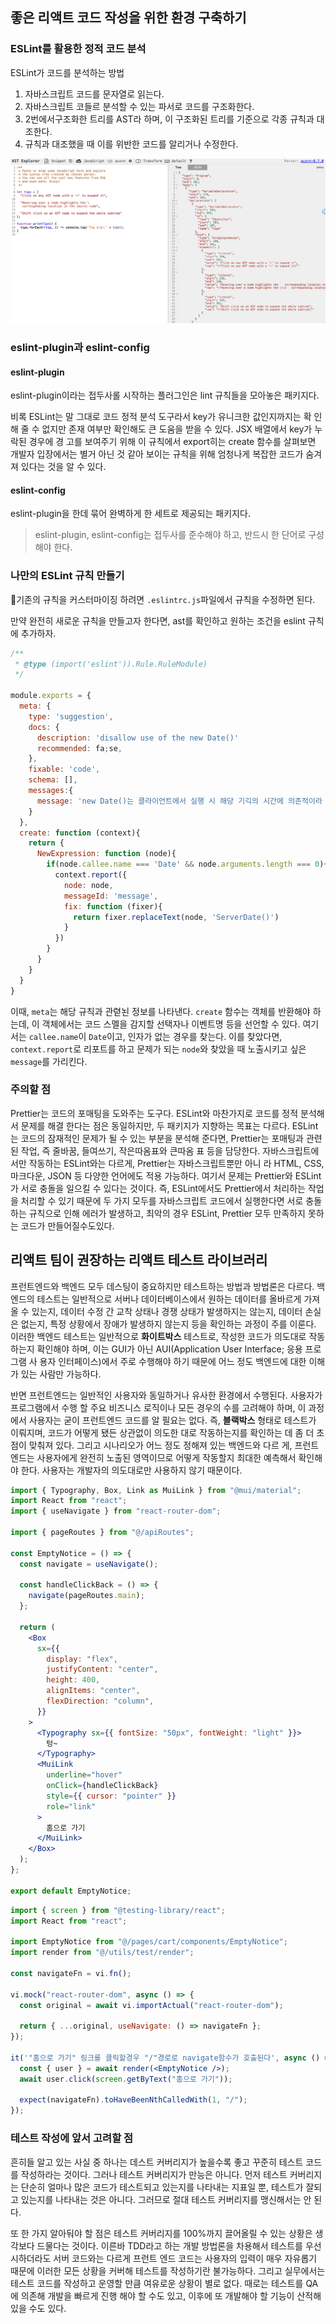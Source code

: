 ## 좋은 리액트 코드 작성을 위한 환경 구축하기

### ESLint를 활용한 정적 코드 분석

ESLint가 코드를 분석하는 방법

1. 자바스크립트 코드를 문자열로 읽는다.
2. 자바스크립트 코들르 분석할 수 있는 파서로 코드를 구조화한다.
3. 2번에서구조화한 트리를 AST라 하며, 이 구조화된 트리를 기준으로 각종 규칙과 대조한다.
4. 규칙과 대조했을 때 이를 위반한 코드를 알리거나 수정한다.

![alt text](./assets/ast.png)

### eslint-plugin과 eslint-config

#### eslint-plugin

eslint-plugin이라는 접두사롤 시작하는 플러그인은 lint 규칙들을 모아놓은 패키지다.

비록 ESLint는 말 그대로 코드 정적 분석 도구라서 key가 유니크한 값인지까지는 확 인해 줄 수 없지만 존재 여부만 확인해도 큰 도움을 받을 수 있다. JSX 배열에서 key가 누락된 경우에 경 고를 보여주기 위해 이 규칙에서 export히는 create 함수를 살펴보면 개발자 입장에서는 별거 아닌 것 같아 보이는 규칙을 위해 엄청나게 복잡한 코드가 숨겨져 있다는 것을 알 수 있다.

#### eslint-config

eslint-plugin을 한데 묶어 완벽하게 한 세트로 제공되는 패키지다.

> eslint-plugin, eslint-config는 접두사를 준수해야 하고, 반드시 한 단어로 구성해야 한다.

### 나만의 ESLint 규칙 만들기

기존의 규칙을 커스터마이징 하려면 `.eslintrc.js`파일에서 규칙을 수정하면 된다.

만약 완전히 새로운 규칙을 만들고자 한다면, ast를 확인하고 원하는 조건을 eslint 규칙에 추가하자.

```js
/**
 * @type (import('eslint')).Rule.RuleModule)
 */

module.exports = {
  meta: {
    type: 'suggestion',
    docs: {
      description: 'disallow use of the new Date()'
      recommended: fa;se,
    },
    fixable: 'code',
    schema: [],
    messages:{
      message: 'new Date()는 클라이언트에서 실행 시 해당 기긱의 시간에 의존적이라 정확하지 않습니다. 현재 시간이 필요하다면 ServerDate()를 사용해주세요.'
    }
  },
  create: function (context){
    return {
      NewExpression: function (node){
        if(node.callee.name === 'Date' && node.arguments.length === 0){
          context.report({
            node: node,
            messageId: 'message',
            fix: function (fixer){
              return fixer.replaceText(node, 'ServerDate()')
            }
          })
        }
      }
    }
  }
}
```

이때, `meta`는 해당 규칙과 관렫뇐 정보를 나타낸다. `create` 함수는 객체를 반환해야 하는데, 이 객체에서는 코드 스멜을 감지할 선택자나 이벤트명 등을 선언할 수 있다. 여기서는 `callee.name`이 `Date`이고, 인자가 없는 경우를 찾는다. 이를 찾았다면, `context.report`로 리포트를 하고 문제가 되는 `node`와 찾았을 때 노출시키고 싶은 `message`를 가리킨다.

### 주의할 점

Prettier는 코드의 포매팅을 도와주는 도구다. ESLint와 마찬가지로 코드를 정적 분석해서 문제를 해결 한다는 점은 동일하지만, 두 패키지가 지향하는 목표는 다르다. ESLint는 코드의 잠재적인 문제가 될 수 있는 부분을 분석해 준다면, Prettier는 포매팅과 관련된 작업, 즉 줄바꿈, 들여쓰기, 작은따옴표와 큰따옴 표 등을 담당한다. 자바스크립트에서만 작동하는 ESLint와는 다르게, Prettier는 자바스크립트뿐만 아니 라 HTML, CSS, 마크다운, JSON 등 다양한 언어에도 적용 가능하다. 여기서 문제는 Prettier와 ESLint가 서로 충돌을 일으킬 수 있다는 것이다. 즉, ESLint에서도 Prettier에서 처리하는 작업을 처리할 수 있기 때문에 두 가지 모두를 자바스크립트 코드에서 실행한다면 서로 충돌하는 규칙으로 인해 에러가 발생하고, 최악의 경우 ESLint, Prettier 모두 만족하지 못하는 코드가 만들어질수도있다.

## 리액트 팀이 권장하는 리액트 테스트 라이브러리

프런트엔드와 백엔드 모두 데스팅이 중요하지만 테스트하는 방법과 방법론은 다르다. 백엔드의 테스트는 일반적으로 서버나 데이터베이스에서 원하는 데이터를 올바르게 가져올 수 있는지, 데이터 수정 간 교착 상태나 경쟁 상태가 발생하지는 않는지, 데이터 손실은 없는지, 특정 상황에서 장애가 발생하지 않는지 등을 확인하는 과정이 주를 이룬다. 이러한 백엔드 테스트는 일반적으로 **화이트박스** 테스트로, 작성한 코드가 의도대로 작동하는지 확인해야 하며, 이는 GUI가 아닌 AUI(Application User Interface; 응용 프로그램 사 용자 인터페이스)에서 주로 수행해야 하기 때문에 어느 정도 백엔드에 대한 이해가 있는 사람만 가능하다.

반면 프런트엔드는 일반적인 사용자와 동일하거나 유사한 환경에서 수행된다. 사용자가 프로그램에서 수행 할 주요 비즈니스 로직이나 모든 경우의 수를 고려해야 하며, 이 과정에서 사용자는 굳이 프런트엔드 코드를 알 필요는 없다. 즉, **블랙박스** 형태로 테스트가 이뤄지며, 코드가 어떻게 됐든 상관없이 의도한 대로 작동하는지를 확인하는 데 좀 더 초점이 맞춰져 있다. 그리고 시나리오가 어느 정도 정해져 있는 백엔드와 다르 게, 프런트엔드는 사용자에게 완전히 노출된 영역이므로 어떻게 작동할지 최대한 예측해서 확인해야 한다. 사용자는 개발자의 의도대로만 사용하지 않기 때문이다.

```jsx
import { Typography, Box, Link as MuiLink } from "@mui/material";
import React from "react";
import { useNavigate } from "react-router-dom";

import { pageRoutes } from "@/apiRoutes";

const EmptyNotice = () => {
  const navigate = useNavigate();

  const handleClickBack = () => {
    navigate(pageRoutes.main);
  };

  return (
    <Box
      sx={{
        display: "flex",
        justifyContent: "center",
        height: 400,
        alignItems: "center",
        flexDirection: "column",
      }}
    >
      <Typography sx={{ fontSize: "50px", fontWeight: "light" }}>
        텅~
      </Typography>
      <MuiLink
        underline="hover"
        onClick={handleClickBack}
        style={{ cursor: "pointer" }}
        role="link"
      >
        홈으로 가기
      </MuiLink>
    </Box>
  );
};

export default EmptyNotice;
```

```jsx
import { screen } from "@testing-library/react";
import React from "react";

import EmptyNotice from "@/pages/cart/components/EmptyNotice";
import render from "@/utils/test/render";

const navigateFn = vi.fn();

vi.mock("react-router-dom", async () => {
  const original = await vi.importActual("react-router-dom");

  return { ...original, useNavigate: () => navigateFn };
});

it('"홈으로 가기" 링크를 클릭할경우 "/"경로로 navigate함수가 호출된다', async () => {
  const { user } = await render(<EmptyNotice />);
  await user.click(screen.getByText("홈으로 가기"));

  expect(navigateFn).toHaveBeenNthCalledWith(1, "/");
});
```

### 테스트 작성에 앞서 고려할 점

흔히들 알고 있는 사실 중 하나는 데스트 커버리지가 높을수록 좋고 꾸준히 테스트 코드를 작성하라는 것이다. 그러나 테스트 커버리지가 만능은 아니다. 먼저 테스트 커버리지는 단순히 얼마나 많은 코드가 테스트되고 있는지를 나타내는 지표일 뿐, 테스트가 잘되고 있는지를 나타내는 것은 아니다. 그러므로 절대 테스트 커버리지를 맹신해서는 안 된다.

또 한 가지 알아둬야 할 점은 테스트 커버리지를 100%까지 끌어올릴 수 있는 상황은 생각보다 드물다는 것이다. 이른바 TDD라고 하는 개발 방법론을 차용해서 테스트를 우선시하더라도 서버 코드와는 다르게 프런트 엔드 코드는 사용자의 입력이 매우 자유롭기 때문에 이러한 모든 상황을 커버해 테스트를 작성하기란 불가능하다. 그리고 실무에서는 테스트 코드를 작성하고 운영할 만큼 여유로운 상황이 별로 없다. 때로는 테스트를 QA에 의존해 개발을 빠르게 진행 해야 할 수도 있고, 이후에 또 개발해야 할 기능이 산적해 있을 수도 있다.
